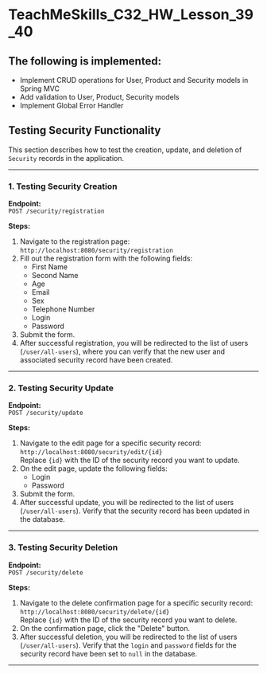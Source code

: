 # TeachMeSkills_C32_HW_Lesson_39_40

## The following is implemented:
- Implement CRUD operations for User, Product and Security models in Spring MVC
- Add validation to User, Product, Security models
- Implement Global Error Handler

## Testing Security Functionality

This section describes how to test the creation, update, and deletion of `Security` records in the application.

---

### 1. Testing Security Creation

**Endpoint:**  
`POST /security/registration`

**Steps:**

1. Navigate to the registration page:  
   `http://localhost:8080/security/registration`
2. Fill out the registration form with the following fields:
    - First Name
    - Second Name
    - Age
    - Email
    - Sex
    - Telephone Number
    - Login
    - Password
3. Submit the form.
4. After successful registration, you will be redirected to the list of users (`/user/all-users`), where you can verify that the new user and associated security record have been created.

---

### 2. Testing Security Update

**Endpoint:**  
`POST /security/update`

**Steps:**

1. Navigate to the edit page for a specific security record:  
   `http://localhost:8080/security/edit/{id}`  
   Replace `{id}` with the ID of the security record you want to update.
2. On the edit page, update the following fields:
    - Login
    - Password
3. Submit the form.
4. After successful update, you will be redirected to the list of users (`/user/all-users`). Verify that the security record has been updated in the database.

---

### 3. Testing Security Deletion

**Endpoint:**  
`POST /security/delete`

**Steps:**

1. Navigate to the delete confirmation page for a specific security record:  
   `http://localhost:8080/security/delete/{id}`  
   Replace `{id}` with the ID of the security record you want to delete.
2. On the confirmation page, click the "Delete" button.
3. After successful deletion, you will be redirected to the list of users (`/user/all-users`). Verify that the `login` and `password` fields for the security record have been set to `null` in the database.

---


